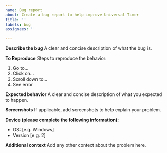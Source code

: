 ```yaml
---
name: Bug report
about: Create a bug report to help improve Universal Timer
title: ''
labels: bug
assignees: ''

---
```


**Describe the bug**
A clear and concise description of what the bug is.

**To Reproduce**
Steps to reproduce the behavior:
1. Go to...
2. Click on...
3. Scroll down to...
4. See error

**Expected behavior**
A clear and concise description of what you expected to happen.

**Screenshots**
If applicable, add screenshots to help explain your problem.

**Device (please complete the following information):**
 - OS: [e.g. Windows]
 - Version [e.g. 2]

**Additional context**
Add any other context about the problem here.
